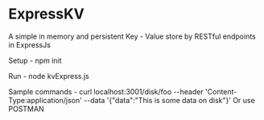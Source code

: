 # ExpressKV
A simple in memory and persistent Key - Value store by RESTful endpoints in ExpressJs

Setup - 
npm init

Run - 
node kvExpress.js

Sample commands - 
curl localhost:3001/disk/foo --header 'Content-Type:application/json' --data '{"data":"This is some data on disk"}'
Or
use POSTMAN
